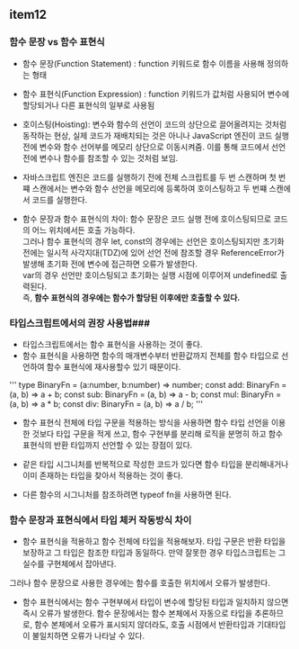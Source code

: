 ## item12

### 함수 문장 vs 함수 표현식 ###
- 함수 문장(Function Statement) : function 키워드로 함수 이름을 사용해 정의하는 형태
- 함수 표현식(Function Expression) : function 키워드가 값처럼 사용되어 변수에 할당되거나 다른 표현식의 일부로 사용됨

- 호이스팅(Hoisting): 변수와 함수의 선언이 코드의 상단으로 끌어올려지는 것처럼 동작하는 현상, 실제 코드가 재배치되는 것은 아니나 JavaScript 엔진이 코드 실행 전에 변수와 함수 선어부를 메모리 상단으로 이동시켜줌. 이를 통해 코드에서 선언 전에 변수나 함수를 참조할 수 있는 것처럼 보임.

- 자바스크립트 엔진은 코드를 실행하기 전에 전체 스크립트를 두 번 스캔하며 첫 번쨰 스캔에서는 변수와 함수 선언을 메모리에 등록하여 호이스팅하고 두 번쨰 스캔에서 코드를 실행한다.

- 함수 문장과 함수 표현식의 차이: 함수 문장은 코드 실행 전에 호이스팅되므로 코드의 어느 위치에서든 호출 가능하다.   
그러나 함수 표현식의 경우 let, const의 경우에는 선언은 호이스팅되지만 초기화 전에는 일시적 사각지대(TDZ)에 있어 선언 전에 참조할 경우 ReferenceError가 발생해 초기화 전에 변수에 접근하면 오류가 발생한다.   
var의 경우 선언만 호이스팅되고 초기화는 실행 시점에 이루어져 undefined로 출력된다.   
즉, **함수 표현식의 경우에는 함수가 할당된 이후에만 호출할 수 있다.**

### 타입스크립트에서의 권장 사용법###
- 타입스크립트에서는 함수 표현식을 사용하는 것이 좋다.
- 함수 표현식을 사용하면 함수의 매개변수부터 반환값까지 전체를 함수 타입으로 선언하여 함수 표현식에 재사용할수 있기 때문이다.

'''
type BinaryFn = (a:number, b:number) => number;
const add: BinaryFn = (a, b) => a + b;
const sub: BinaryFn = (a, b) => a - b;
const mul: BinaryFn = (a, b) => a * b;
const div: BinaryFn = (a, b) => a / b;
'''

- 함수 표현식 전체에 타입 구문을 적용하는 방식을 사용하면 함수 타입 선언을 이용한 것보다 타입 구문을 적게 쓰고, 함수 구현부를 분리해 로직을 분명히 하고 함수 표현식의 반환 타입까지 선언할 수 있는 장점이 있다.

- 같은 타입 시그니처를 반복적으로 작성한 코드가 있다면 함수 타입을 분리해내거나 이미 존재하는 타입을 찾아서 적용하는 것이 좋다.

- 다른 함수의 시그니처를 참조하려면 typeof fn을 사용하면 된다.

### 함수 문장과 표현식에서 타입 체커 작동방식 차이 ###

- 함수 표현식을 적용하고 함수 전체에 타입을 적용해보자.
타입 구문은 반환 타입을 보장하고 그 타입은 참조한 타입과 동일하다.
만약 잘못한 경우 타입스크립트는 그 실수를 구현체에서 잡아낸다.

그러나 함수 문장으로 사용한 경우에는 함수를 호출한 위치에서 오류가 발생한다.

- 함수 표현식에서는 함수 구현부에서 타입이 변수에 할당된 타입과 일치하지 않으면 즉시 오류가 발생한다.
함수 문장에서는 함수 본체에서 자동으로 타입을 추론하므로, 함수 본체에서 오류가 표시되지 않더라도, 호출 시점에서 반환타입과 기대타입이 불일치하면 오류가 나타날 수 있다.